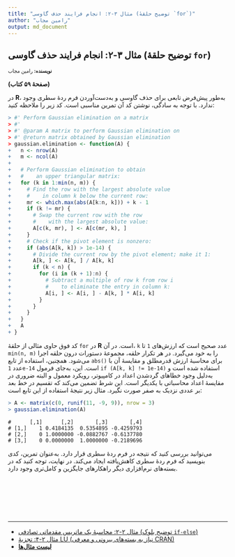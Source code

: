 ```yaml
---
title: "مثال ۳-۲: انجام فرایند حذف گاوسی (توضیح حلقهٔ `for`)"
author: "رامین مجاب"
output: md_document
---
```

##  مثال ۳-۲: انجام فرایند حذف گاوسی (توضیح حلقهٔ `for`)
<p style='font-size: 0.8em;'><b>نویسنده:</b> <span>رامین مجاب</span></p>

**(صفحهٔ ۵۹ کتاب)**

در **R**، به‌طور پیش‌فرض تابعی برای حذف گاوسی و به‌دست‌آوردن فرم ردهٔ سطری وجود ندارد. با توجه به سادگی، نوشتن کد آن تمرین مناسبی است. کد زیر را ملاحظه کنید:

``` r
> #' Perform Gaussian elimination on a matrix
> #'
> #' @param A matrix to perform Gaussian elimination on
> #' @return matrix obtained by Gaussian elimination
> gaussian.elimination <- function(A) {
+   n <- nrow(A)
+   m <- ncol(A)
+ 
+   # Perform Gaussian elimination to obtain
+   #    an upper triangular matrix:
+   for (k in 1:min(n, m)) {
+     # Find the row with the largest absolute value
+     #    in column k below the current row:
+     mr <- which.max(abs(A[k:n, k])) + k - 1
+     if (k != mr) {
+       # Swap the current row with the row
+       #    with the largest absolute value:
+       A[c(k, mr), ] <- A[c(mr, k), ]
+     }
+     # Check if the pivot element is nonzero:
+     if (abs(A[k, k]) > 1e-14) {
+       # Divide the current row by the pivot element; make it 1:
+       A[k, ] <- A[k, ] / A[k, k]
+       if (k < n) {
+         for (i in (k + 1):n) {
+           # Subtract a multiple of row k from row i
+           #    to eliminate the entry in column k:
+           A[i, ] <- A[i, ] - A[k, ] * A[i, k]
+         }
+       }
+     }
+   }
+   A
+ }
```
کد فوق حاوی مثالی از حلقهٔ `for` در **R** است. در آن، `k` عدد صحیح است که ارزش‌های `1` تا `min(n, m)` را به خود می‌گیرد. در هر تکرار حلقه، مجموعهٔ دستورات درون حلقه اجرا می‌شود. همچنین، استفاده از تابع `abs()` برای محاسبهٔ ارزش قدرمطلق و مقایسهٔ آن با عدد `1e-14` است. این، به‌جای فرمول `if (A[k, k] != 1e-14)` استفاده شده است و به‌دلیل وجود خطاهای گردشدن اعداد در کامپیوتر، رویکرد معمول و البته ضروری در مقایسهٔ اعداد محاسباتی با یکدیگر است. این شرط تضمین می‌کند که تقسیم در خط بعد بر عددی نزدیک به صفر صورت نگیرد. مثال زیر نتیجهٔ استفاده از این تابع است:

``` r
> A <- matrix(c(0, runif(11, -9, 9)), nrow = 3)
> gaussian.elimination(A)
```

```
#      [,1]      [,2]       [,3]       [,4]
# [1,]    1 0.4184135  0.5354895 -0.4259793
# [2,]    0 1.0000000 -0.0882767 -0.6137780
# [3,]    0 0.0000000  1.0000000 -0.2189696
```
می‌توانید بررسی کنید که نتیجه در فرم ردهٔ سطری قرار دارد. به‌عنوان تمرین، کدی بنویسید که فرم ردهٔ سطری کاهش‌یافته ایجاد می‌کند. در نهایت، توجه کنید که در بسته‌های نرم‌افزاری دیگر راهکارهای جایگزین و کامل‌تری وجود دارد.
	


<p style='margin-bottom:3cm;'></p><hr/>

- [مثال ۲-۲: محاسبهٔ یک ماتریس مقدماتی تصادفی (توضیح بلوک `if-else`)](matrix_book_fa_example2.2.html)
- [مثال ۲-۴: تجزیهٔ LU (نیاز به بسته‌های بیرونی و معرفی CRAN)](matrix_book_fa_example2.4.html)
- [<b>لیست مثال‌ها</b>](matrix_book_fa.html)
